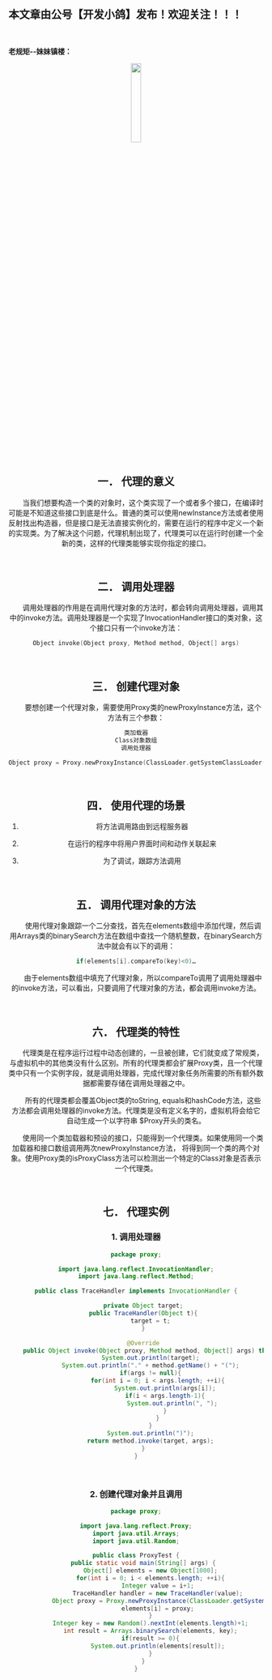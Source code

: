 ﻿## 本文章由公号【开发小鸽】发布！欢迎关注！！！
<br>

**老规矩--妹妹镇楼：**
<center>
<img src="https://img-blog.csdnimg.cn/20200721223424816.JPG"   width="20%">

## 一．	代理的意义
&nbsp;  &nbsp;  &nbsp;  &nbsp;当我们想要构造一个类的对象时，这个类实现了一个或者多个接口，在编译时可能是不知道这些接口到底是什么。普通的类可以使用newInstance方法或者使用反射找出构造器，但是接口是无法直接实例化的，需要在运行的程序中定义一个新的实现类。为了解决这个问题，代理机制出现了，代理类可以在运行时创建一个全新的类，这样的代理类能够实现你指定的接口。

<br>


## 二．	调用处理器
&nbsp;  &nbsp;  &nbsp;  &nbsp;调用处理器的作用是在调用代理对象的方法时，都会转向调用处理器，调用其中的invoke方法。调用处理器是一个实现了InvocationHandler接口的类对象，这个接口只有一个invoke方法：

```cpp
Object invoke(Object proxy, Method method, Object[] args)
```
<br>



## 三．	创建代理对象
&nbsp;  &nbsp;  &nbsp;  &nbsp;要想创建一个代理对象，需要使用Proxy类的newProxyInstance方法，这个方法有三个参数：

```cpp
类加载器
Class对象数组
调用处理器
```

```cpp
Object proxy = Proxy.newProxyInstance(ClassLoader.getSystemClassLoader(), new Class[]{Comparable.class}, handler);
```
<br>



## 四．	使用代理的场景
1.	将方法调用路由到远程服务器

2.	在运行的程序中将用户界面时间和动作关联起来

4.	为了调试，跟踪方法调用

<br>



## 五．	调用代理对象的方法
&nbsp;  &nbsp;  &nbsp;  &nbsp;使用代理对象跟踪一个二分查找，首先在elements数组中添加代理，然后调用Arrays类的binarySearch方法在数组中查找一个随机整数，在binarySearch方法中就会有以下的调用：

```cpp
if(elements[i].compareTo(key)<0)…
```


&nbsp;  &nbsp;  &nbsp;  &nbsp;由于elements数组中填充了代理对象，所以compareTo调用了调用处理器中的invoke方法，可以看出，只要调用了代理对象的方法，都会调用invoke方法。

<br>



## 六．	代理类的特性
&nbsp;  &nbsp;  &nbsp;  &nbsp;代理类是在程序运行过程中动态创建的，一旦被创建，它们就变成了常规类，与虚拟机中的其他类没有什么区别。所有的代理类都会扩展Proxy类，且一个代理类中只有一个实例字段，就是调用处理器，完成代理对象任务所需要的所有额外数据都需要存储在调用处理器之中。

&nbsp;  &nbsp;  &nbsp;  &nbsp;所有的代理类都会覆盖Object类的toString, equals和hashCode方法，这些方法都会调用处理器的invoke方法。代理类是没有定义名字的，虚拟机将会给它自动生成一个以字符串 $Proxy开头的类名。

&nbsp;  &nbsp;  &nbsp;  &nbsp;使用同一个类加载器和预设的接口，只能得到一个代理类。如果使用同一个类加载器和接口数组调用两次newProxyInstance方法， 将得到同一个类的两个对象。使用Proxy类的isProxyClass方法可以检测出一个特定的Class对象是否表示一个代理类。


<br>



## 七．	代理实例
### 1.	调用处理器

```java
package proxy;

import java.lang.reflect.InvocationHandler;
import java.lang.reflect.Method;

public class TraceHandler implements InvocationHandler {

    private Object target;
    public TraceHandler(Object t){
        target = t;
    }

    @Override
    public Object invoke(Object proxy, Method method, Object[] args) throws Throwable {
        System.out.println(target);
        System.out.println("." + method.getName() + "(");
        if(args != null){
            for(int i = 0; i < args.length; ++i){
                System.out.println(args[i]);
                if(i < args.length-1){
                    System.out.println(", ");
                }
            }
        }
        System.out.println(")");
        return method.invoke(target, args);
    }
}
```
<br>



### 2.	创建代理对象并且调用

```java
package proxy;

import java.lang.reflect.Proxy;
import java.util.Arrays;
import java.util.Random;

public class ProxyTest {
    public static void main(String[] args) {
        Object[] elements = new Object[1000];
        for(int i = 0; i < elements.length; ++i){
            Integer value = i+1;
            TraceHandler handler = new TraceHandler(value);
            Object proxy = Proxy.newProxyInstance(ClassLoader.getSystemClassLoader(), new Class[]{Comparable.class}, handler);
            elements[i] = proxy;
        }
        Integer key = new Random().nextInt(elements.length)+1;
        int result = Arrays.binarySearch(elements, key);
        if(result >= 0){
            System.out.println(elements[result]);
        }
    }
}
```





